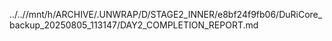 ../..//mnt/h/ARCHIVE/.UNWRAP/D/STAGE2_INNER/e8bf24f9fb06/DuRiCore_backup_20250805_113147/DAY2_COMPLETION_REPORT.md